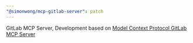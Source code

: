 ```yaml
---
"@simonwong/mcp-gitlab-server": patch
---
```


GitLab MCP Server, Development based on [Model Context Protocol GitLab MCP Server](https://github.com/modelcontextprotocol/servers/tree/main/src/gitlab)
